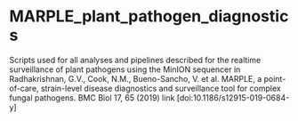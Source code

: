 # MARPLE_plant_pathogen_diagnostics
Scripts used for all analyses and pipelines described for the realtime surveillance of plant pathogens using the MinION sequencer in Radhakrishnan, G.V., Cook, N.M., Bueno-Sancho, V. et al. 
MARPLE, a point-of-care, strain-level disease diagnostics and surveillance tool for complex fungal pathogens. BMC Biol 17, 65 (2019) link [doi:10.1186/s12915-019-0684-y]

